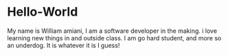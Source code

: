 # Hello-World
My name is William amiani, I am a  software developer in the making.
i love learning new things in and outside class.
I am go hard student, and more so an underdog.
It is whatever it is I guess!
